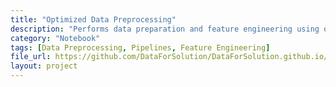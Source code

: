 ```yaml
---
title: "Optimized Data Preprocessing"
description: "Performs data preparation and feature engineering using optimized pipelines."
category: "Notebook"
tags: [Data Preprocessing, Pipelines, Feature Engineering]
file_url: https://github.com/DataForSolution/DataForSolution.github.io/blob/main/projects/data-preprocessing.ipynb
layout: project
---
```

